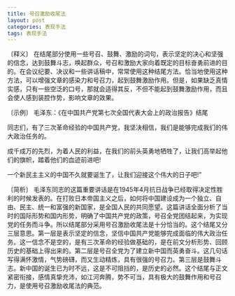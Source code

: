 ```yaml
---
title: 号召激励收尾法
layout: post
categories: 表现手法
tags: 表现手法
---
```


〔释义〕 在结尾部分使用一些号召、鼓舞、激励的词句，表示坚定的决心和坚强的信念，达到鼓舞斗志，唤起群众，号召和激励大家向着既定的目标奋勇前进的目的。在会议纪要、决议和一些讲话稿中，常常使用这种结尾方法。恰当地使用这种方法，可以增强文章的感染力和号召力，起到鼓舞激励作用。但是，如果缺乏真情实感，只有一些空泛的口号，那就会适得其反，不但不能起到鼓舞激励作用，而且会使人感到装腔作势，影响文章的效果。

〔示例〕 毛泽东：《在中国共产党第七次全国代表大会上的政治报告》结尾

同志们，有了三次革命经验的中国共产党，我坚决相信，我们是能够完成我们的伟大政治任务的。

成千成万的先烈，为着人民的利益，在我们的前头英勇地牺牲了，让我们高举起他们的旗帜，踏着他们的血迹前进吧!

一个新民主主义的中国不久就要诞生了，让我们迎接这个伟大的日子吧!”

〔简析〕 毛泽东同志的这篇重要讲话是在1945年4月抗日战争已经取得决定性胜利的时候发表的。在打败日本帝国主义之后，如何将中国建设成为一个独立、自由、民主、统一和富强的新国家，是全国人民的共同愿望。这篇讲话全面分析了当时的国际形势和国内形势，明确了中国共产党的政策，号召全党团结起来，为实现党的任务而斗争。所以结尾部分采用号召激励收尾法是十分恰当的。这个结尾又分三层意思。第一层是表示坚定的信念，坚信中国共产党能够完成面临的伟大政治任务。这一信念不是空的，是有三次革命的经验做基础的，是在前文分析形势、回顾历史的基础上得出来的。第二层是号召全党为了建立新中国而英勇奋斗。这几句话写得满怀激情，气势磅礴，而又生动精炼，具有很强的号召力。第三层是鼓舞斗志。新中国的诞生已为时不远，这是不可阻挡的，是历史的必然。这个结尾与正文紧密衔接，感情真挚充沛，如江河奔腾，势不可当，具有极大的鼓舞作用和号召力，是使用号召激励收尾法的典范。 